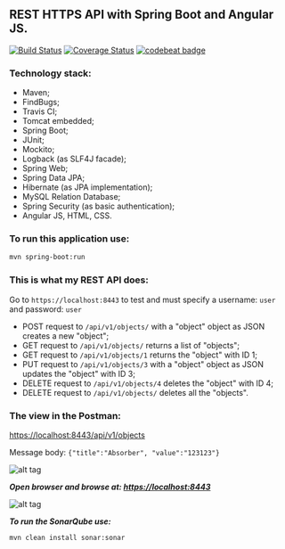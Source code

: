 ## REST HTTPS API with Spring Boot and Angular JS.

[![Build Status](https://travis-ci.org/OKaluzny/springboot-rest-api-angularjs-https.svg?branch=master)](https://travis-ci.org/OKaluzny/springboot-rest-api-angularjs-https)
[![Coverage Status](https://coveralls.io/repos/github/OKaluzny/springboot-rest-api-angularjs-https/badge.svg?branch=master)](https://coveralls.io/github/OKaluzny/springboot-rest-api-angularjs-https?branch=master)
[![codebeat badge](https://codebeat.co/badges/8192c7a4-8747-4177-b4f3-9f35faea2e84)](https://codebeat.co/projects/github-com-okaluzny-springboot-rest-api-angularjs-https-master)

### Technology stack:

* Maven;
* FindBugs;
* Travis CI;
* Tomcat embedded;
* Spring Boot;
* JUnit;
* Mockito;
* Logback (as SLF4J facade);
* Spring Web;
* Spring Data JPA;
* Hibernate (as JPA implementation);
* MySQL Relation Database;
* Spring Security (as basic authentication);
* Angular JS, HTML, CSS.

### To run this application use:

```bash
mvn spring-boot:run
  ```

### This is what my REST API does:

Go to `https://localhost:8443` to test and must specify a username: `user` and password: `user`

* POST request to `/api/v1/objects/` with a "object" object as JSON creates a new "object";
* GET request to `/api/v1/objects/` returns a list of "objects";
* GET request to `/api/v1/objects/1` returns the "object" with ID 1;
* PUT request to `/api/v1/objects/3` with a "object" object as JSON updates the "object" with ID 3;
* DELETE request to `/api/v1/objects/4` deletes the "object" with ID 4;
* DELETE request to `/api/v1/objects/` deletes all the "objects".

### The view in the Postman:

[https://localhost:8443/api/v1/objects](https://localhost:8443/api/v1/objects) 

Message body: `{"title":"Absorber", "value":"123123"}`

![alt tag](http://i.piccy.info/i9/805925eb5dd73435f3b1d9d94bafbb39/1479759393/66174/1085055/rest11.jpg)

_**Open browser and browse at: 
[https://localhost:8443](https://localhost:8443)**_

![alt tag](http://i.piccy.info/i9/7656c6d92ad0b4f722500bb6ebbf944e/1479758651/77123/1085055/resthttps.jpg)

_**To run the SonarQube use:**_

```bash
mvn clean install sonar:sonar
```